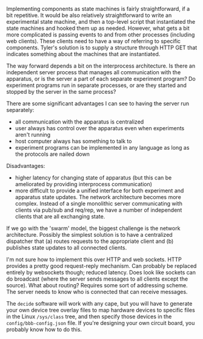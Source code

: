
Implementing components as state machines is fairly straightforward, if a bit repetitive. It would be also relatively straightforward to write an experimental state machine, and then a top-level script that instantiated the state machines and hooked them up as needed. However, what gets a bit more complicated is passing events to and from other processes (including web clients). These clients need to have a way of referring to specific components. Tyler's solution is to supply a structure through HTTP GET that indicates something about the machines that are instantiated.

The way forward depends a bit on the interprocess architecture. Is there an independent server process that manages all communication with the apparatus, or is the server a part of each separate experiment program? Do experiment programs run in separate processes, or are they started and stopped by the server in the same process?

There are some significant advantages I can see to having the server run separately:

- all communication with the apparatus is centralized
- user always has control over the apparatus even when experiments aren't running
- host computer always has something to talk to
- experiment programs can be implemented in any language as long as the protocols are nailed down

Disadvantages:

- higher latency for changing state of apparatus (but this can be ameliorated by
  providing interprocess communication)
- more difficult to provide a unified interface for both experiment and
  apparatus state updates. The network architecture becomes more complex.
  Instead of a single monolithic server communicating with clients via pub/sub
  and req/rep, we have a number of independent clients that are all exchanging
  state.

If we go with the 'swarm' model, the biggest challenge is the network
architecture. Possibly the simplest solution is to have a centralized dispatcher
that (a) routes requests to the appropriate client and (b) publishes state
updates to all connected clients.

I'm not sure how to implement this over HTTP and web sockets. HTTP provides a pretty good request-reply mechanism. Can probably be replaced entirely by websockets though; reduced latency. Does look like sockets can do broadcast (where the server sends messages to all clients except the source). What about routing? Requires some sort of addressing scheme. The server needs to know who is connected that can receive messages.

The `decide` software will work with any cape, but you will have to generate your own device tree overlay files to map hardware devices to specific files in the Linux `/sys/class` tree, and then specify those devices in the `config/bbb-config.json` file. If you're designing your own circuit board, you probably know how to do this.
